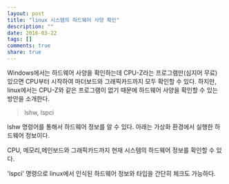 ```yaml
---
layout: post
title: "linux 시스템의 하드웨어 사양 확인"
description: ""
date: 2016-03-22
tags: []
comments: true
share: true
---
```


Windows에서는 하드웨어 사양을 확인하는데 CPU-Z라는 프로그램만(심지어 무료) 있으면 CPU부터 시작하여 마더보드와 그래픽카드까지
모두 확인할 수 있다. 하지만, linux에서는 CPU-Z와 같은 프로그램이 없기 때문에 하드웨어 사양을 확인할 수 있는 방안을 소개한다.

  

> lshw, lspci

  

lshw 명령어를 통해서 하드웨어 정보를 알 수 있다. 아래는 가상화 환경에서 실행한 하드웨어 정보이다.

CPU, 메모리,메인보드와 그래픽카드까지 현재 시스템의 하드웨어 정보를 확인할 수 있다.

'lspci' 명령으로 linux에서 인식된 하드웨어 정보와 타입을 간단히 체크도 가능하다.

